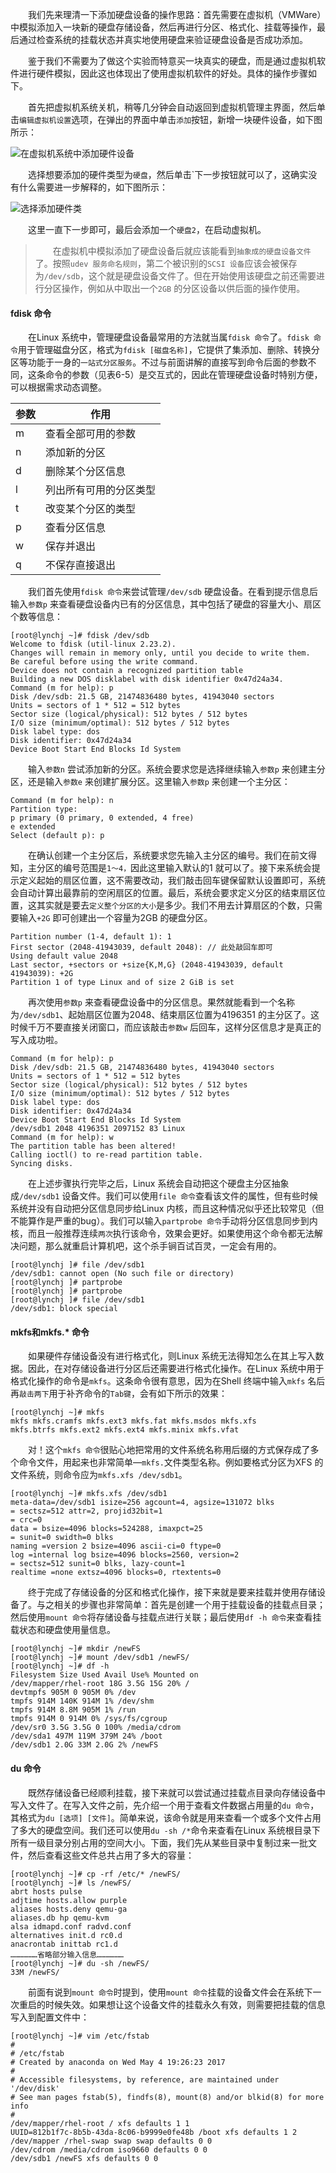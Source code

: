 　　我们先来理清一下添加硬盘设备的操作思路：首先需要在虚拟机（VMWare）中模拟添加入一块新的硬盘存储设备，然后再进行分区、格式化、挂载等操作，最后通过检查系统的挂载状态并真实地使用硬盘来验证硬盘设备是否成功添加。

　　鉴于我们不需要为了做这个实验而特意买一块真实的硬盘，而是通过虚拟机软件进行硬件模拟，因此这也体现出了使用虚拟机软件的好处。具体的操作步骤如下。

　　首先把虚拟机系统关机，稍等几分钟会自动返回到虚拟机管理主界面，然后单击`编辑虚拟机设置`选项，在弹出的界面中单击`添加`按钮，新增一块硬件设备，如下图所示：

![在虚拟机系统中添加硬件设备](http://img.lynchj.com/5ef020de98504dd98cef3648f7117ae8.png)

　　选择想要添加的硬件类型为`硬盘`，然后单击`下一步按钮就可以了，这确实没有什么需要进一步解释的，如下图所示：

![选择添加硬件类](http://img.lynchj.com/faf066eb8fbc41cbb95211adc6e5eb79.png)

　　这里一直下一步即可，最后会添加一个`硬盘2`，在启动虚拟机。

> 　　在虚拟机中模拟添加了硬盘设备后就应该能看到`抽象成的硬盘设备文件`了。按照`udev 服务命名规则`，第二个被识别的`SCSI 设备`应该会被保存为`/dev/sdb`，这个就是硬盘设备文件了。但在开始使用该硬盘之前还需要进行分区操作，例如从中取出一个`2GB` 的分区设备以供后面的操作使用。

#### fdisk 命令

　　在Linux 系统中，管理硬盘设备最常用的方法就当属`fdisk 命令`了。`fdisk 命令`用于管理磁盘分区，格式为`fdisk [磁盘名称]`，它提供了集添加、删除、转换分区等功能于一身的`一站式分区服务`。不过与前面讲解的直接写到命令后面的参数不同，这条命令的参数（见表6-5）是交互式的，因此在管理硬盘设备时特别方便，可以根据需求动态调整。

| 参数 | 作用 |
| --- | --- |
| m | 查看全部可用的参数 |
| n | 添加新的分区 |
| d | 删除某个分区信息 |
| l | 列出所有可用的分区类型 |
| t | 改变某个分区的类型 |
| p | 查看分区信息 |
| w | 保存并退出 |
| q | 不保存直接退出 |

　　我们首先使用`fdisk 命令`来尝试管理`/dev/sdb` 硬盘设备。在看到提示信息后输入`参数p` 来查看硬盘设备内已有的分区信息，其中包括了硬盘的容量大小、扇区个数等信息：

```
[root@lynchj ~]# fdisk /dev/sdb
Welcome to fdisk (util-linux 2.23.2).
Changes will remain in memory only, until you decide to write them.
Be careful before using the write command.
Device does not contain a recognized partition table
Building a new DOS disklabel with disk identifier 0x47d24a34.
Command (m for help): p
Disk /dev/sdb: 21.5 GB, 21474836480 bytes, 41943040 sectors
Units = sectors of 1 * 512 = 512 bytes
Sector size (logical/physical): 512 bytes / 512 bytes
I/O size (minimum/optimal): 512 bytes / 512 bytes
Disk label type: dos
Disk identifier: 0x47d24a34
Device Boot Start End Blocks Id System
```

　　输入`参数n` 尝试添加新的分区。系统会要求您是选择继续输入`参数p` 来创建主分区，还是输入`参数e` 来创建扩展分区。这里输入`参数p` 来创建一个主分区：

```
Command (m for help): n
Partition type:
p primary (0 primary, 0 extended, 4 free)
e extended
Select (default p): p
```

　　在确认创建一个主分区后，系统要求您先输入主分区的编号。我们在前文得知，主分区的编号范围是`1～4，`因此这里输入默认的1 就可以了。接下来系统会提示定义起始的扇区位置，这不需要改动，我们敲击回车键保留默认设置即可，系统会自动计算出最靠前的空闲扇区的位置。最后，系统会要求定义分区的结束扇区位置，这其实就是要去`定义整个分区的大小`是多少。我们不用去计算扇区的个数，只需要输入`+2G` 即可创建出一个容量为2GB 的硬盘分区。

```
Partition number (1-4, default 1): 1
First sector (2048-41943039, default 2048): // 此处敲回车即可
Using default value 2048
Last sector, +sectors or +size{K,M,G} (2048-41943039, default 41943039): +2G
Partition 1 of type Linux and of size 2 GiB is set
```

　　再次使用`参数p` 来查看硬盘设备中的分区信息。果然就能看到一个名称为`/dev/sdb1`、起始扇区位置为2048、结束扇区位置为4196351 的主分区了。这时候千万不要直接关闭窗口，而应该敲击`参数w` 后回车，这样分区信息才是真正的写入成功啦。

```
Command (m for help): p
Disk /dev/sdb: 21.5 GB, 21474836480 bytes, 41943040 sectors
Units = sectors of 1 * 512 = 512 bytes
Sector size (logical/physical): 512 bytes / 512 bytes
I/O size (minimum/optimal): 512 bytes / 512 bytes
Disk label type: dos
Disk identifier: 0x47d24a34
Device Boot Start End Blocks Id System
/dev/sdb1 2048 4196351 2097152 83 Linux
Command (m for help): w
The partition table has been altered!
Calling ioctl() to re-read partition table.
Syncing disks.
```

　　在上述步骤执行完毕之后，Linux 系统会自动把这个硬盘主分区抽象成`/dev/sdb1` 设备文件。我们可以使用`file 命令`查看该文件的属性，但有些时候系统并没有自动把分区信息同步给Linux 内核，而且这种情况似乎还比较常见（但不能算作是严重的bug）。我们可以输入`partprobe 命令`手动将分区信息同步到内核，而且一般推荐连续`两次`执行该命令，效果会更好。如果使用这个命令都无法解决问题，那么就重启计算机吧，这个杀手锏百试百灵，一定会有用的。

```
[root@lynchj ]# file /dev/sdb1
/dev/sdb1: cannot open (No such file or directory)
[root@lynchj ]# partprobe
[root@lynchj ]# partprobe
[root@lynchj ]# file /dev/sdb1
/dev/sdb1: block special
```

#### mkfs和mkfs.* 命令

　　如果硬件存储设备没有进行格式化，则Linux 系统无法得知怎么在其上写入数据。因此，在对存储设备进行分区后还需要进行格式化操作。在Linux 系统中用于格式化操作的命令是`mkfs`。这条命令很有意思，因为在Shell 终端中输入`mkfs` 名后再`敲击两下`用于补齐命令的`Tab键`，会有如下所示的效果：

```
[root@lynchj ~]# mkfs
mkfs mkfs.cramfs mkfs.ext3 mkfs.fat mkfs.msdos mkfs.xfs
mkfs.btrfs mkfs.ext2 mkfs.ext4 mkfs.minix mkfs.vfat
```

　　对！这个`mkfs 命令`很贴心地把常用的文件系统名称用后缀的方式保存成了多个命令文件，用起来也非常简单—`mkfs.`文件类型名称。例如要格式分区为XFS 的文件系统，则命令应为`mkfs.xfs /dev/sdb1`。

```
[root@lynchj ~]# mkfs.xfs /dev/sdb1
meta-data=/dev/sdb1 isize=256 agcount=4, agsize=131072 blks
= sectsz=512 attr=2, projid32bit=1
= crc=0
data = bsize=4096 blocks=524288, imaxpct=25
= sunit=0 swidth=0 blks
naming =version 2 bsize=4096 ascii-ci=0 ftype=0
log =internal log bsize=4096 blocks=2560, version=2
= sectsz=512 sunit=0 blks, lazy-count=1
realtime =none extsz=4096 blocks=0, rtextents=0
```

　　终于完成了存储设备的分区和格式化操作，接下来就是要来挂载并使用存储设备了。与之相关的步骤也非常简单：首先是创建一个用于挂载设备的挂载点目录；然后使用`mount 命令`将存储设备与挂载点进行关联；最后使用`df -h 命令`来查看挂载状态和硬盘使用量信息。

```
[root@lynchj ~]# mkdir /newFS
[root@lynchj ~]# mount /dev/sdb1 /newFS/
[root@lynchj ~]# df -h
Filesystem Size Used Avail Use% Mounted on
/dev/mapper/rhel-root 18G 3.5G 15G 20% /
devtmpfs 905M 0 905M 0% /dev
tmpfs 914M 140K 914M 1% /dev/shm
tmpfs 914M 8.8M 905M 1% /run
tmpfs 914M 0 914M 0% /sys/fs/cgroup
/dev/sr0 3.5G 3.5G 0 100% /media/cdrom
/dev/sda1 497M 119M 379M 24% /boot
/dev/sdb1 2.0G 33M 2.0G 2% /newFS
```

#### du 命令

　　既然存储设备已经顺利挂载，接下来就可以尝试通过挂载点目录向存储设备中写入文件了。在写入文件之前，先介绍一个用于查看文件数据占用量的`du 命令`，其格式为`du [选项] [文件]`。简单来说，该命令就是用来查看一个或多个文件占用了多大的硬盘空间。我们还可以使用`du -sh /*`命令来查看在Linux 系统根目录下所有一级目录分别占用的空间大小。下面，我们先从某些目录中复制过来一批文件，然后查看这些文件总共占用了多大的容量：

```
[root@lynchj ~]# cp -rf /etc/* /newFS/
[root@lynchj ~]# ls /newFS/
abrt hosts pulse
adjtime hosts.allow purple
aliases hosts.deny qemu-ga
aliases.db hp qemu-kvm
alsa idmapd.conf radvd.conf
alternatives init.d rc0.d
anacrontab inittab rc1.d
………………省略部分输入信息………………
[root@lynchj ~]# du -sh /newFS/
33M /newFS/
```

　　前面有说到`mount 命令`时提到，使用`mount 命令`挂载的设备文件会在系统下一次重启的时候失效。如果想让这个设备文件的挂载永久有效，则需要把挂载的信息写入到配置文件中：

```
[root@lynchj ~]# vim /etc/fstab
#
# /etc/fstab
# Created by anaconda on Wed May 4 19:26:23 2017
#
# Accessible filesystems, by reference, are maintained under '/dev/disk'
# See man pages fstab(5), findfs(8), mount(8) and/or blkid(8) for more info
#
/dev/mapper/rhel-root / xfs defaults 1 1
UUID=812b1f7c-8b5b-43da-8c06-b9999e0fe48b /boot xfs defaults 1 2
/dev/mapper /rhel-swap swap swap defaults 0 0
/dev/cdrom /media/cdrom iso9660 defaults 0 0
/dev/sdb1 /newFS xfs defaults 0 0
```

